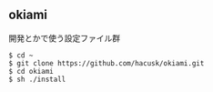 ## okiami  

開発とかで使う設定ファイル群

```
$ cd ~
$ git clone https://github.com/hacusk/okiami.git
$ cd okiami
$ sh ./install
```